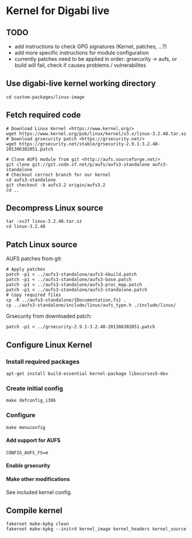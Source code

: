Kernel for Digabi live
======================================

## TODO
 - add instructions to check GPG signatures (Kernel, patches, ...?)
 - add more specific instructions for module configuration
 - currently patches need to be applied in order: grsecurity -> aufs, or build will fail, check if causes problems / vulnerabilites


## Use digabi-live kernel working directory
    cd custom-packages/linux-image


## Fetch required code
    # Download Linux Kernel <https://www.kernel.org/>
    wget https://www.kernel.org/pub/linux/kernel/v3.x/linux-3.2.48.tar.xz
    # Download grsecurity patch <https://grsecurity.net/>
    wget https://grsecurity.net/stable/grsecurity-2.9.1-3.2.48-201306302051.patch

    # Clone AUFS module from git <http://aufs.sourceforge.net/>
    git clone git://git.code.sf.net/p/aufs/aufs3-standalone aufs3-standalone
    # Checkout correct branch for our kernel
    cd aufs3-standalone
    git checkout -b aufs3.2 origin/aufs3.2
    cd ..

## Decompress Linux source
    tar -xvJf linux-3.2.48.tar.xz
    cd linux-3.2.48


## Patch Linux source
AUFS patches from git:

    # Apply patches
    patch -p1 < ../aufs3-standalone/aufs3-kbuild.patch
    patch -p1 < ../aufs3-standalone/aufs3-base.patch
    patch -p1 < ../aufs3-standalone/aufs3-proc_map.patch
    patch -p1 < ../aufs3-standalone/aufs3-standalone.patch
    # Copy required files
    cp -R ../aufs3-standalone/{Documentation,fs} .
    cp ../aufs3-standalone/include/linux/aufs_type.h ./include/linux/


Grsecurity from downloaded patch:

    patch -p1 < ../grsecurity-2.9.1-3.2.48-201306302051.patch


## Configure Linux Kernel
### Install required packages
    apt-get install build-essential kernel-package libncurses5-dev


### Create initial config
    make defconfig_i386


### Configure
    make menuconfig


#### Add support for AUFS
    CONFIG_AUFS_FS=m


#### Enable grsecurity


#### Make other modifications
See included kernel config.


## Compile kernel
    fakeroot make-kpkg clean
    fakeroot make-kpkg --initrd kernel_image kernel_headers kernel_source
